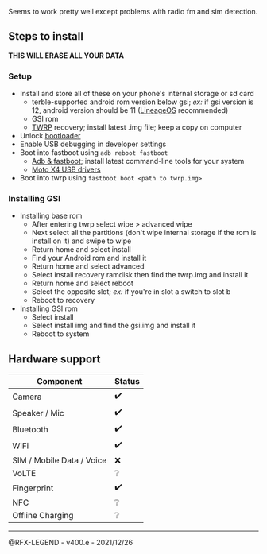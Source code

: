 Seems to work pretty well except problems with radio fm and sim detection.

## Steps to install
**THIS WILL ERASE ALL YOUR DATA**

### Setup
- Install and store all of these on your phone's internal storage or sd card
  - terble-supported android rom version below gsi; _ex:_ if gsi version is 12, android version should be 11 ([LineageOS](https://download.lineageos.org/payton) recommended)
  - GSI rom
  - [TWRP](https://dl.twrp.me/payton/) recovery; install latest .img file; keep a copy on computer
- Unlock [bootloader](https://motorola-global-portal.custhelp.com/app/standalone/bootloader/unlock-your-device-a)
- Enable USB debugging in developer settings
- Boot into fastboot using `adb reboot fastboot`
  - [Adb & fastboot](https://developer.android.com/studio#downloads); install latest command-line tools for your system
  - [Moto X4 USB drivers](https://motorola-global-portal.custhelp.com/app/answers/prod_answer_detail/a_id/78248)
- Boot into twrp using `fastboot boot <path to twrp.img>`

### Installing GSI
- Installing base rom
  - After entering twrp select wipe > advanced wipe
  - Next select all the partitions (don't wipe internal storage if the rom is install on it) and swipe to wipe
  - Return home and select install
  - Find your Android rom and install it
  - Return home and select advanced
  - Select install recovery ramdisk then find the twrp.img and install it
  - Return home and select reboot
  - Select the opposite slot; _ex:_ if you're in slot a switch to slot b
  - Reboot to recovery
- Installing GSI rom
  - Select install
  - Select install img and find the gsi.img and install it
  - Reboot to system

## Hardware support

| Component                 | Status |
|---------------------------|--------|
| Camera                    | ✔️ |
| Speaker / Mic             | ✔️ |
| Bluetooth                 | ✔️ |
| WiFi                      | ✔️ |
| SIM / Mobile Data / Voice | ❌ |
| VoLTE                     | ❔ |
| Fingerprint               | ✔️ |
| NFC                       | ❔ |
| Offline Charging          | ❔ |
---

@RFX-LEGEND - v400.e - 2021/12/26